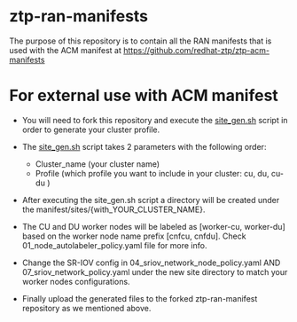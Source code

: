 # ztp-ran-manifests
The purpose of this repository is to contain all the RAN manifests that is used with the ACM manifest at https://github.com/redhat-ztp/ztp-acm-manifests

# For external use with ACM manifest
- You will need to fork this repository and execute the [site_gen.sh](https://github.com/redhat-ztp/ztp-ran-manifests/blob/main/site_gen.sh) script in order to generate your cluster profile.

- The [site_gen.sh](https://github.com/redhat-ztp/ztp-ran-manifests/blob/main/site_gen.sh) script takes 2 parameters with the following order: 
    - Cluster_name (your cluster name)
    - Profile (which profile you want to include in your cluster: cu, du, cu-du )

- After executing the site_gen.sh script a directory will be created under the manifest/sites/{with_YOUR_CLUSTER_NAME}.

- The CU and DU worker nodes will be labeled as [worker-cu, worker-du] based on the worker node name prefix [cnfcu, cnfdu]. Check 01_node_autolabeler_policy.yaml file for more info.

- Change the SR-IOV config in 04_sriov_network_node_policy.yaml AND 07_sriov_network_policy.yaml under the new site directory to match your worker nodes configurations.

- Finally upload the generated files to the forked ztp-ran-manifest repository as we mentioned above.